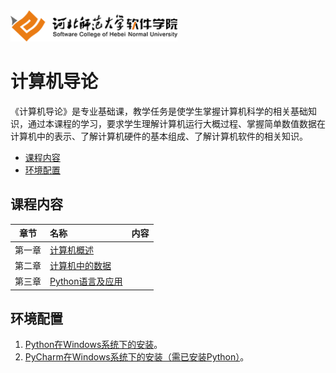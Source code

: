 <img src="./image/logo.png" height="50" /> 

# 计算机导论 


《计算机导论》是专业基础课，教学任务是使学生掌握计算机科学的相关基础知识，通过本课程的学习，要求学生理解计算机运行大概过程、掌握简单数值数据在计算机中的表示、了解计算机硬件的基本组成、了解计算机软件的相关知识。

- [课程内容](#课程内容)
- [环境配置](#环境配置)

## 课程内容

| 章节 | 名称 | 内容 |
|:---:|:---|:---|
| 第一章 | [计算机概述](./materials/pdf/ch01/ch01.pdf) ||
| 第二章 | [计算机中的数据](./materials/pdf/ch02/ch02.pdf) ||
| 第三章 | [Python语言及应用](./materials/pdf/ch03/ch03.pdf) ||


## 环境配置


1. [Python在Windows系统下的安装](./materials/exper/install-python)。
2. [PyCharm在Windows系统下的安装（需已安装Python）](./materials/exper/install-pycharm)。